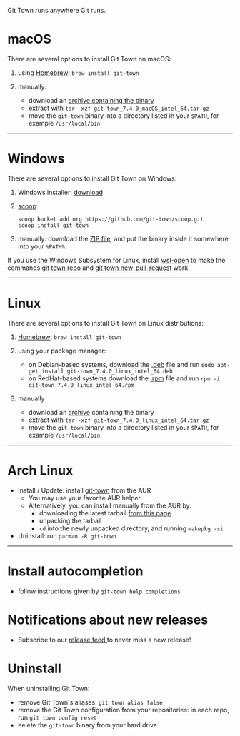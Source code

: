 Git Town runs anywhere Git runs.

# macOS

There are several options to install Git Town on macOS:

1. using [Homebrew](https://brew.sh): `brew install git-town`

2. manually:
   - download an
     [archive containing the binary](https://github.com/git-town/git-town/releases/download/v7.4.0/git-town_7.4.0_macOS_intel_64.tar.gz)
   - extract with `tar -xzf git-town_7.4.0_macOS_intel_64.tar.gz`
   - move the `git-town` binary into a directory listed in your `$PATH`, for
     example `/usr/local/bin`

---

# Windows

There are several options to install Git Town on Windows:

1. Windows installer:
   [download](https://github.com/git-town/git-town/releases/download/v7.4.0/git-town_7.4.0_windows_intel_64.msi)

2. [scoop](https://scoop.sh):

   ```
   scoop bucket add org https://github.com/git-town/scoop.git
   scoop install git-town
   ```

3. manually: download the
   [ZIP file](https://github.com/git-town/git-town/releases/download/v7.4.0/git-town_7.4.0_windows_intel_64.zip),
   and put the binary inside it somewhere into your `%PATH%`.

If you use the Windows Subsystem for Linux, install
[wsl-open](https://www.npmjs.com/package/wsl-open) to make the commands
[git town repo](https://github.com/git-town/git-town/blob/master/documentation/commands/repo.md)
and
[git town new-pull-request](https://github.com/git-town/git-town/blob/master/documentation/commands/new-pull-request.md)
work.

---

# Linux

There are several options to install Git Town on Linux distributions:

1. [Homebrew](https://brew.sh): `brew install git-town`

2. using your package manager:

   - on Debian-based systems, download the
     [.deb](https://github.com/git-town/git-town/releases/download/v7.4.0/git-town_7.4.0_linux_intel_64.deb)
     file and run `sudo apt-get install git-town_7.4.0_linux_intel_64.deb`
   - on RedHat-based systems download the
     [.rpm](https://github.com/git-town/git-town/releases/download/v7.4.0/git-town_7.4.0_linux_intel_64.rpm)
     file and run `rpm -i git-town_7.4.0_linux_intel_64.rpm`

3. manually
   - download an
     [archive](https://github.com/git-town/git-town/releases/download/v7.4.0/git-town_7.4.0_linux_intel_64.tar.gz)
     containing the binary
   - extract with `tar -xzf git-town_7.4.0_linux_intel_64.tar.gz`
   - move the `git-town` binary into a directory listed in your `$PATH`, for
     example `/usr/local/bin`

---

# Arch Linux

- Install / Update: install
  [git-town](https://aur.archlinux.org/packages/git-town/) from the AUR
  - You may use your favorite AUR helper
  - Alternatively, you can install manually from the AUR by:
    - downloading the latest tarball
      [from this page](https://aur.archlinux.org/packages/git-town/)
    - unpacking the tarball
    - `cd` into the newly unpacked directory, and running `makepkg -si`
- Uninstall: run `pacman -R git-town`

---

# Install autocompletion

- follow instructions given by `git-town help completions`

# Notifications about new releases

- Subscribe to our <a href="https://github.com/git-town/git-town/releases.atom">
  release feed <i class="ion-social-rss accent-color"></i></a> to never miss a
  new release!

# Uninstall

When uninstalling Git Town:

- remove Git Town's aliases: `git town alias false`
- remove the Git Town configuration from your repositories: in each repo, run
  `git town config reset`
- eelete the `git-town` binary from your hard drive

